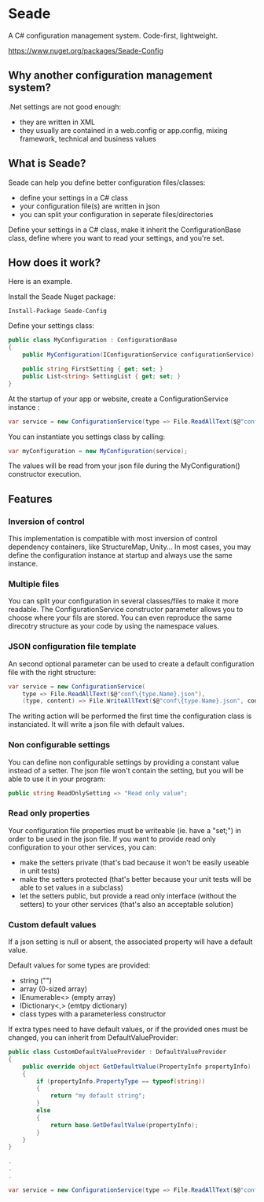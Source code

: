 # Seade
A C# configuration management system. Code-first, lightweight.

https://www.nuget.org/packages/Seade-Config 

## Why another configuration management system?
.Net settings are not good enough:
* they are written in XML
* they usually are contained in a web.config or app.config, mixing framework, technical and business values

## What is Seade?
Seade can help you define better configuration files/classes:
* define your settings in a C# class
* your configuration file(s) are written in json
* you can split your configuration in seperate files/directories

Define your settings in a C# class, make it inherit the ConfigurationBase class, define where you want to read your settings, and you're set.

## How does it work?
Here is an example.

Install the Seade Nuget package: 
```
Install-Package Seade-Config 
```

Define your settings class:
```C#
public class MyConfiguration : ConfigurationBase
{
    public MyConfiguration(IConfigurationService configurationService) : base(configurationService) {}

    public string FirstSetting { get; set; }
    public List<string> SettingList { get; set; }
}
```

At the startup of your app or website, create a ConfigurationService instance :
```C#
var service = new ConfigurationService(type => File.ReadAllText($@"conf\{type.Name}.json"));
```

You can instantiate you settings class by calling:
```C#
var myConfiguration = new MyConfiguration(service);
```
The values will be read from your json file during the MyConfiguration() constructor execution.

## Features
### Inversion of control
This implementation is compatible with most inversion of control dependency containers, like StructureMap, Unity...
In most cases, you may define the configuration instance at startup and always use the same instance.

### Multiple files
You can split your configuration in several classes/files to make it more readable. The ConfigurationService constructor parameter allows you to choose
	where your fils are stored. You can even reproduce the same direcotry structure as your code by using the namespace values.

### JSON configuration file template
An second optional parameter can be used to create a default configuration file with the right structure:
```C#
var service = new ConfigurationService(
	type => File.ReadAllText($@"conf\{type.Name}.json"),
	(type, content) => File.WriteAllText($@"conf\{type.Name}.json", content));
```

The writing action will be performed the first time the configuration class is instanciated. It will write a json file with
default values.

### Non configurable settings
You can define non configurable settings by
	providing a constant value instead of a setter. The json file won't contain the setting, but you will be able to use it in your program:
```C#
public string ReadOnlySetting => "Read only value";
```

### Read only properties
Your configuration file properties must be writeable (ie. have a "set;") in order to be used in the json file. If you want to provide read only configuration 
	to your other services, you can:
* make the setters private (that's bad because it won't be easily useable in unit tests)
* make the setters protected (that's better because your unit tests will be able to set values in a subclass)
* let the setters public, but provide a read only interface (without the setters) to your other services (that's also an acceptable solution)

### Custom default values
If a json setting is null or absent, the associated property will have a default value.

Default values for some types are provided:
- string ("")
- array (0-sized array)
- IEnumerable<> (empty array)
- IDictionary<,> (emtpy dictionary)
- class types with a parameterless constructor

If extra types need to have default values, or if the provided ones must be changed, you can inherit from DefaultValueProvider:
```C#
public class CustomDefaultValueProvider : DefaultValueProvider
{
    public override object GetDefaultValue(PropertyInfo propertyInfo)
    {
        if (propertyInfo.PropertyType == typeof(string))
        {
            return "my default string";
        }
        else
        {
            return base.GetDefaultValue(propertyInfo);
        }
    }
}

.
.
.

var service = new ConfigurationService(type => File.ReadAllText($@"conf\{type.Name}.json"), new CustomDefaultValueProvider());
```